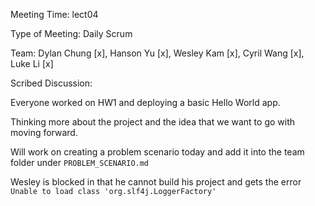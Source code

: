 Meeting Time: lect04

Type of Meeting: Daily Scrum

Team: Dylan Chung [x], Hanson Yu [x], Wesley Kam [x], Cyril Wang [x], Luke Li [x]

Scribed Discussion:

Everyone worked on HW1 and deploying a basic Hello World app.

Thinking more about the project and the idea that we want to go with moving forward. 

Will work on creating a problem scenario today and add it into the team folder under `PROBLEM_SCENARIO.md`

Wesley is blocked in that he cannot build his project and gets the error `Unable to load class 'org.slf4j.LoggerFactory'`

